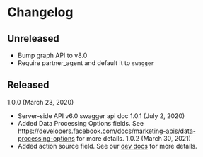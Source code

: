 # Changelog

## Unreleased
* Bump graph API to v8.0
* Require partner_agent and default it to `swagger`

## Released
1.0.0 (March 23, 2020)
* Server-side API v6.0 swagger api doc
1.0.1 (July 2, 2020)
* Added Data Processing Options fields. See https://developers.facebook.com/docs/marketing-apis/data-processing-options for more details.
1.0.2 (March 30, 2021)
* Added action source field. See our [dev docs](https://developers.facebook.com/docs/marketing-api/conversions-api/parameters/server-event#action-source) for more details.
